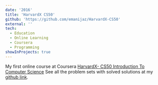 ```yaml
---
date: '2016'
title: 'HarvardX CS50'
github: 'https://github.com/emanijaz/HarvardX-CS50'
external: ''
tech:
  - Education
  - Online Learning
  - Coursera
  - Programming
showInProjects: true
---
```


My first online course at Coursera [HarvardX- CS50 Introduction To Computer Science](https://www.edx.org/course/introduction-computer-science-harvardx-cs50x)
See all the problem sets with solved solutions at my [github link](https://github.com/emanijaz/HarvardX-CS50).
